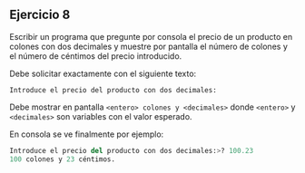 ## Ejercicio 8

Escribir un programa que pregunte por consola el precio de un producto en colones con dos decimales y muestre por pantalla el número de colones y el número de céntimos del precio introducido.

Debe solicitar exactamente con el siguiente texto:

`Introduce el precio del producto con dos decimales:`

Debe mostrar en pantalla `<entero> colones y <decimales>` donde `<entero>` y `<decimales>` son variables con el valor esperado. 

En consola se ve finalmente por ejemplo:

```python linenums="1"
Introduce el precio del producto con dos decimales:>? 100.23
100 colones y 23 céntimos.
```
